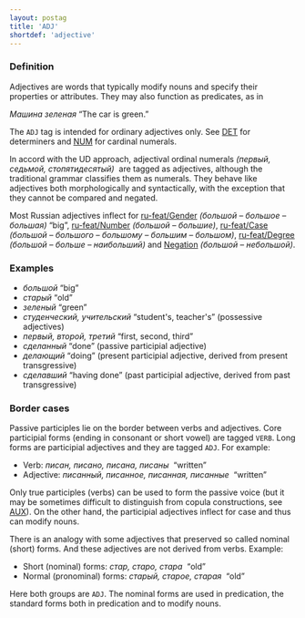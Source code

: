 ```yaml
---
layout: postag
title: 'ADJ'
shortdef: 'adjective'
---
```


### Definition

Adjectives are words that typically modify nouns and specify their
properties or attributes. They may also function as predicates, as in

_Машина зеленая_ “The car is green.”

The `ADJ` tag is intended for ordinary adjectives only. See [DET]()
for determiners and [NUM]() for cardinal numerals.

In accord with the UD approach,
adjectival ordinal numerals _(первый, седьмой, стопятидесятый)&nbsp;_
are tagged as adjectives, although the traditional grammar classifies
them as numerals. They behave like adjectives both morphologically and
syntactically, with the exception that they cannot be compared and
negated.

Most Russian adjectives inflect for
[ru-feat/Gender]() _(большой – большое – большая)_ “big”,
[ru-feat/Number]() _(большой – большие)_,
[ru-feat/Case]() _(большой – большого – большому – большим – большом)_,
[ru-feat/Degree]() _(большой – больше – наибольший)_ and
[Negation](ru-feat/Negative) _(большой – небольшой)_.

### Examples

- _большой_ “big”
- _старый_ “old”
- _зеленый_ “green”
- _студенческий, учительский_ “student's, teacher's” (possessive adjectives)
- _первый, второй, третий_ “first, second, third”
- _сделанный_ “done” (passive participial adjective)
- _делающий_ “doing” (present participial adjective, derived from present transgressive)
- _сделавший_ “having done” (past participial adjective, derived from past transgressive)

### Border cases

Passive participles lie on the border between verbs and adjectives.
Core participial forms (ending in consonant or short vowel) are tagged `VERB`.
Long forms are participial adjectives and they are tagged `ADJ`.
For example:

- Verb: _писан, писано, писана, писаны_ &nbsp;“written”
- Adjective: _писанный, писанное, писанная, писанные_ &nbsp;“written”

Only true participles (verbs) can be used to form the passive voice
(but it may be sometimes difficult to distinguish from copula constructions, see [AUX]()).
On the other hand, the participial adjectives inflect for case and thus
can modify nouns.

There is an analogy with some adjectives that preserved so called nominal (short) forms.
And these adjectives are not derived from verbs. Example:

- Short (nominal) forms: _стар, старо, стара_ &nbsp;“old”
- Normal (pronominal) forms: _старый, старое, старая_ &nbsp;“old”

Here both groups are `ADJ`. The nominal forms are used in predication,
the standard forms both in predication and to modify nouns.
<!-- Interlanguage links updated Ne 5. května 2024, 18:19:32 CEST -->
